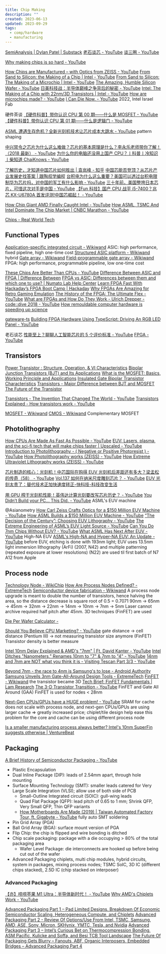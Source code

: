 ```yaml
---
title: Chip Making
description: ""
created: 2023-06-13
updated: 2023-09-29
tags:
  - comp/hardware
  - manufacturing
---
```


[SemiAnalysis | Dylan Patel | Substack](https://www.semianalysis.com/)
[老石谈芯 - YouTube](https://www.youtube.com/@laoshi_tec)
[谈三圈 - YouTube](https://www.youtube.com/@tan3quan)

[Why making chips is so hard - YouTube](https://www.youtube.com/watch?v=CkNn98WE5_k)

[How Chips are Manufactured – with Optics from ZEISS - YouTube](https://www.youtube.com/watch?v=bUJiMJweI8M)
[From Sand to Silicon: the Making of a Chip | Intel - YouTube](https://www.youtube.com/watch?v=Q5paWn7bFg4)
[From Sand to Silicon: The Making of a Microchip | Intel - YouTube](https://www.youtube.com/watch?v=_VMYPLXnd7E)
[The Amazing, Humble Silicon Wafer - YouTube](https://www.youtube.com/watch?v=sIRfWyyOFPg)
[日美科技战：半导体巅峰之争背后的秘密 - YouTube](https://www.youtube.com/watch?v=FwXQSQcyWGQ)
[Intel: The Making of a Chip with 22nm/3D Transistors | Intel - YouTube](https://www.youtube.com/watch?v=d9SWNLZvA8g)
[How are microchips made? - YouTube](https://www.youtube.com/watch?v=g8Qav3vIv9s)
[I Can Die Now. - YouTube](https://www.youtube.com/watch?v=2ehSCWoaOqQ) 2022, Intel Israel Fab

硬件茶谈
[【硬件科普】带你认识 CPU 第 00 期——什么是 MOSFET - YouTube](https://www.youtube.com/watch?v=P91wpwVGH6M)
[【硬件科普】带你认识 CPU 第 01 期——什么是逻辑门 - YouTube](https://www.youtube.com/watch?v=bk1-KqUq4gQ)

[ASML 遭遇生存危机？全新光刻机技术让芯片成本大跳水 - YouTube](https://www.youtube.com/watch?v=SsUXlw30LRQ) pattern shaping

[中兴禁令之芯片为什么这么难做？芯片的基本原理是什么？李永乐老师带你了解！（2018 最新） - YouTube](https://www.youtube.com/watch?v=7MFly82e46Q)
[为什么你的电脑还没用上国产 CPU？丨科普丨冷知识丨柴知道 ChaiKnows - YouTube](https://www.youtube.com/watch?v=_5txTIdG53c)

[了解历史，才知道中国芯片如何胜出 | 袁岚峰 - 知乎](https://zhuanlan.zhihu.com/p/147525190)
[中国芯能否登顶？从芯片产业发展史找答案 | 跟陶叔学编程](https://mp.weixin.qq.com/s?__biz=MzI0NzQzMjU3Ng==&mid=2247500354&idx=2&sn=51b60b74e021bcbd89e38665493db28b&token=1506619420&lang=zh_CN&scene=21)
[台积电为什么这么重要？美国可以透过台积电限制华为芯片吗，对中国的军工有什么影响 - YouTube](https://www.youtube.com/watch?v=dRRPDooMeKQ)
[三十年前，美国整垮日本芯片，可惜这次对手是中国 - YouTube](https://www.youtube.com/watch?v=cWG3N7WrZME)
[【Fun 科技】国产 CPU 战平 i5-7400？兆芯 KX-U6780A 首发评测!中国芯崛起！ - YouTube](https://www.youtube.com/watch?v=I0N3sqnKIxA)

[How Chip Giant AMD Finally Caught Intel - YouTube](https://www.youtube.com/watch?v=_gLm0Jo0cnk)
[How ASML, TSMC And Intel Dominate The Chip Market | CNBC Marathon - YouTube](https://www.youtube.com/watch?v=2kJDTzFtUr4)

[Chips - Real World Tech](https://www.realworldtech.com/category/chips/)

## Functional Types

[Application-specific integrated circuit - Wikiwand](https://www.wikiwand.com/en/Application-specific_integrated_circuit) ASIC: high performance, fixed pipeline, high one-time cost
[Structured ASIC platform - Wikiwand](https://www.wikiwand.com/en/Structured_ASIC_platform) hybrid
[Gate array - Wikiwand](https://www.wikiwand.com/en/Gate_array)
[Field-programmable gate array - Wikiwand](https://www.wikiwand.com/en/Field-programmable_gate_array) FPGA: high performance, programmable pipeline, low one-time cost

[These Chips Are Better Than CPUs - YouTube](https://www.youtube.com/watch?v=7Elgs5HzIbE)
[Difference Between ASIC and FPGA | Difference Between](http://www.differencebetween.net/technology/difference-between-asic-and-fpga/)
[FPGA vs ASIC: Differences between them and which one to use? | Numato Lab Help Center](https://numato.com/blog/differences-between-fpga-and-asics)
[Learn FPGA Fast With Hackaday’s FPGA Boot Camp | Hackaday](https://hackaday.com/2018/08/06/learn-fpga-fast-with-hackadays-fpga-boot-camp/)
[Why FPGAs Are Amazing for Retro Gaming Emulation](https://www.howtogeek.com/783770/why-fpgas-are-amazing-for-retro-gaming-emulation/)
[The History of the FPGA: The Ultimate Flex - YouTube](https://www.youtube.com/watch?v=m-8G1Yixb34)
[What are FPGAs and How Do They Work - Ulrich Drepper - code::dive 2018 - YouTube](https://www.youtube.com/watch?v=bReSjVGMDRs)
[How remouldable computer hardware is speeding up science](https://www.nature.com/articles/d41586-021-03627-8)

[gateware-ts](https://gateware-ts.github.io/gateware-ts/)
[Building FPGA Hardware Using TypeScript: Driving An RGB LED Panel - YouTube](https://www.youtube.com/watch?v=Otx96lJnLeo)

老石谈芯
[性能至上？聊聊人工智能芯片的 5 个评价标准 - YouTube](https://www.youtube.com/watch?v=KICKrJZMoKA)
[FPGA - YouTube](https://www.youtube.com/playlist?list=PLZbVf-X2rhjYlnuV7wgWqRAaJdFI3d3Jh)

## Transistors

[Power Transistor : Structure, Operation, & VI Characteristics](https://www.elprocus.com/what-is-a-power-transistor-types-and-its-working/)
[Bipolar Junction Transistors (BJT) and Its Applications](https://www.elprocus.com/bipolar-junction-transistors-working-principle-and-applications/)
[What is the MOSFET: Basics, Working Principle and Applications](https://www.elprocus.com/mosfet-as-a-switch-circuit-diagram-free-circuits/)
[Insulated Gate Bipolar Transistor Characteristics](https://www.elprocus.com/insulated-gate-bipolar-transistor-circuit-and-characteristics/)
[Transistors - Major Difference between BJT and MOSFET](https://www.elprocus.com/difference-between-bjt-and-mosfet/)
[The Future of the Transistor](https://www.semianalysis.com/p/the-future-of-the-transistor)

[Transistors - The Invention That Changed The World - YouTube](https://www.youtube.com/watch?v=OwS9aTE2Go4)
[Transistors Explained - How transistors work - YouTube](https://www.youtube.com/watch?v=J4oO7PT_nzQ)

[MOSFET - Wikiwand](https://www.wikiwand.com/en/MOSFET)
[CMOS - Wikiwand](https://www.wikiwand.com/en/CMOS) Complementary MOSFET

## Photolithography

[How CPUs Are Made As Fast As Possible - YouTube](https://www.youtube.com/watch?v=N7ut61pSLwk)
[EUV: Lasers, plasma, and the sci-fi tech that will make chips faster | Upscaled - YouTube](https://www.youtube.com/watch?v=oIiqVrKDtLc)
[Introduction to Photolithography - ( Negative or Positive Photoresist ) - YouTube](https://www.youtube.com/watch?v=IF2pDoPBv10)
[How Photolithography works (ZEISS) - YouTube](https://www.youtube.com/playlist?list=PLB_IY29eVwsVZqvesN78qewu75kakmITJ)
[How Extreme Ultraviolet Lithography works (ZEISS) - YouTube](https://www.youtube.com/playlist?list=PLB_IY29eVwsXzs45HeIu_85UHcF966IMm)

[芯片制造的核心：光刻机！中芯国际在购得 EUV 光刻机后差距还有多大？梁孟松的传奇（58） - YouTube](https://www.youtube.com/watch?v=-w2Cvd3rxsU)
[Vol.137 如何在纳米尺度雕刻芯片？ - YouTube](https://www.youtube.com/watch?v=Co7-_d1NjkM)
[EUV 光刻太贵了：替代技术正加快速度转正-快科技-科技改变生活](https://m.mydrivers.com/newsview/870055.html?ref=https%3A//www.google.com/)

[用 GPU 榨干光刻机性能！英伟达计算光刻要改写芯片历史？ - YouTube](https://www.youtube.com/watch?v=N8gb_nABdWs)
[You Didn’t Build your PC… This Did. - YouTube](https://www.youtube.com/watch?v=pfU20SAR21A) ASML's EUV machine

@Asianometry
[How Carl Zeiss Crafts Optics for a $150 Million EUV Machine - YouTube](https://www.youtube.com/watch?v=V__HbVlnICc)
[How ASML Builds a $150 Million EUV Machine - YouTube](https://www.youtube.com/watch?v=jJIO7aRXUCg)
[“The Decision of the Century”: Choosing EUV Lithography - YouTube](https://www.youtube.com/watch?v=RmgkV83OhHA)
[The Extreme Engineering of ASML’s EUV Light Source - YouTube](https://www.youtube.com/watch?v=5Ge2RcvDlgw)
[Can You Do 7nm Chips Without EUV? - YouTube](https://www.youtube.com/watch?v=Th4E-0VFaEA)
[What ASML Has Next After EUV - YouTube](https://www.youtube.com/watch?v=en7hhFJBrAI) High-NA EUV
[ASML's High-NA and Hyper-NA EUV: An Update - YouTube](https://www.youtube.com/watch?v=Fc_lEzGiClk)
before EUV, etching is done with 193nm light; EUV uses 13.5nm light
immersion lithography (ArFi) (2007, N42) and multiple patterning (repeated exposure at lower resolutions) (N22) are used til first batch of N7 A12 from Apple

## Process node

[Technology Node - WikiChip](https://en.wikichip.org/wiki/technology_node)
[How Are Process Nodes Defined? - ExtremeTech](https://www.extremetech.com/computing/296154-how-are-process-nodes-defined)
[Semiconductor device fabrication - Wikiwand](https://www.wikiwand.com/en/Semiconductor_device_fabrication)
A process node upgrade is meant to double the number of transistors, hence halving the area, so the distance decrease is square root of 0.5 = 0.7071
90nm -> 65nm -> 45nm -> 32nm -> 22nm -> 14nm -> 10nm -> 7nm -> 5nm
Laser cannot archive required half pitch after 45nm. 3D techniques (FinFET) are used

[Die Per Wafer Calculator -](https://caly-technologies.com/die-yield-calculator/)

[Should You Believe CPU Marketing? - YouTube](https://www.youtube.com/watch?v=ROS008Av4E4)
gate distance -> cell distance (Pentium III) -> not measuring transistor size anymore (FinFET)
Transistor density is better measure

[Intel 10nm Delay Explained & AMD's "7nm" | Ft. David Kanter - YouTube](https://www.youtube.com/watch?v=dtiBEHH7mEA)
[Intel Ditches "Nanometers," Renames 10nm to "7" & 7nm to "4" - YouTube](https://www.youtube.com/watch?v=wxKGFxmwcDo)
[14nm and 7nm are NOT what you think it is - Visiting Tescan Part 3/3 - YouTube](https://www.youtube.com/watch?v=1kQUXpZpLXI)

[Beyond 7nm - the race to 4nm is Samsung's to lose - Android Authority](https://www.androidauthority.com/4nm-processing-node-812959/)
[Samsung Unveils 3nm Gate-All-Around Design Tools - ExtremeTech](https://www.extremetech.com/computing/291507-samsung-unveils-3nm-gate-all-around-design-tools)
[FinFET - Wikiwand](https://www.wikiwand.com/en/FinFET) the transistor became 3D
[Tech Brief: FinFET Fundamentals | Lam Research](https://blog.lamresearch.com/tech-brief-finfet-fundamentals/)
[The 3-D Transistor Transition - YouTube](https://www.youtube.com/watch?v=i3dDslo9ibw) FinFET and Gate All Around (GAA)
FinFET is used for nodes < 28nm

[Next-Gen CPUs/GPUs have a HUGE problem! - YouTube](https://www.youtube.com/watch?v=vQ5JPqeFitM) SRAM for cache does not scale with process node, and next-gen CPUs/GPUs are using larger cache => greatly increased price; chiplet/tile design help ease this problem for the core and cache can be using different process node

[Is a smaller manufacturing process always better? Intel's 10nm SuperFin suggests otherwise | VentureBeat](https://venturebeat.com/2020/09/21/is-smaller-always-better-in-chips-intels-new-10nm-superfin-technology-suggests-otherwise/amp/)

## Packaging

[A Brief History of Semiconductor Packaging - YouTube](https://www.youtube.com/watch?v=nNpuiJitKwk)

- Plastic Encapsulation
- Dual Inline Package (DIP): leads of 2.54mm apart, through hole mounting
- Surface Mounting Technology (SMT): smaller leads catered for Very Large Scale Integration (VLSI); allow use of both side of PCB
  - Small-Outline Integrated circuit (SOIC): gull-wing leads
  - Quad Flat Package (QFP): lead pitch of 0.65 to 1 mm; Shrink QFP, Very Small QFP, Thin QFP variants
  - [How Motherboards Are Made (2019) | Taiwan Automated Factory Tour, ft. Gigabyte - YouTube](https://www.youtube.com/watch?v=cnAFTMaS5R0) fully auto SMT soldering
- Pin Grid Array (PGA)
- Ball Grid Array (BGA): surface mount version of PGA
- Flip Chip: the chip is flipped and wire bonding is ditched
- Chip scale packaging: package with a die occupying > 80% of the total packaging area
  - Wafer Level Package: die interconnects are hooked up before being cut out of the wafer
- Advanced Packaging
  chiplets, multi chip modules, hybrid circuits, system in packages, mixing process nodes; TSMC SoIC, 3D IC (different chips stacked), 2.5D IC (chip stacked on interposer)

### Advanced Packaging

[【亦】唠唠苹果 M1 Ultra：半导体新时代！ - YouTube](https://www.youtube.com/watch?v=lri6O8EBnlI)
[Why AMD's Chiplets Work - YouTube](https://www.youtube.com/watch?v=-x9nGo0Ge70)

[Advanced Packaging Part 1 – Pad Limited Designs, Breakdown Of Economic Semiconductor Scaling, Heterogeneous Compute, and Chiplets](https://www.semianalysis.com/p/advanced-packaging-part-1-pad-limited)
[Advanced Packaging Part 2 - Review Of Options/Use From Intel, TSMC, Samsung, AMD, ASE, Sony, Micron, SKHynix, YMTC, Tesla, and Nvidia](https://www.semianalysis.com/p/advanced-packaging-part-2-review)
[Advanced Packaging Part 3 – Intel’s Curious Bet on Thermocompression Bonding, ASM Pacific, Kulicke and Soffa, and Besi TCB Tool Landscape](https://www.semianalysis.com/p/advanced-packaging-part-3-intels)
[The Future Of Packaging Gets Blurry – Fanouts, ABF, Organic Interposers, Embedded Bridges – Advanced Packaging Part 4](https://www.semianalysis.com/p/the-future-of-packaging-gets-blurry)
